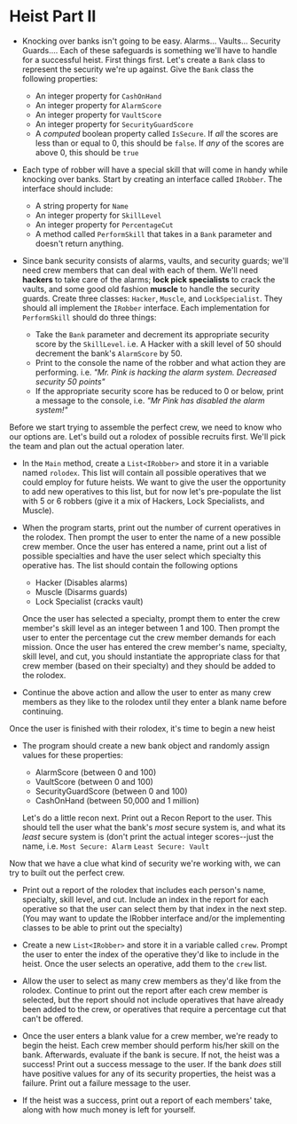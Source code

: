# Heist Part II

- Knocking over banks isn't going to be easy. Alarms... Vaults... Security Guards.... Each of these safeguards is something we'll have to handle for a successful heist. First things first. Let's create a `Bank` class to represent the security we're up against. Give the `Bank` class the following properties:
  - An integer property for `CashOnHand`
  - An integer property for `AlarmScore`
  - An integer property for `VaultScore`
  - An integer property for `SecurityGuardScore`
  - A _computed_ boolean property called `IsSecure`. If _all_ the scores are less than or equal to 0, this should be `false`. If _any_ of the scores are above 0, this should be `true`

- Each type of robber will have a special skill that will come in handy while knocking over banks. Start by creating an interface called `IRobber`. The interface should include: 
  - A string property for `Name`
  - An integer property for `SkillLevel`
  - An integer property for `PercentageCut`
  - A method called `PerformSkill` that takes in a `Bank` parameter and doesn't return anything.

- Since bank security consists of alarms, vaults, and security guards; we'll need crew members that can deal with each of them. We'll need **hackers** to take care of the alarms; **lock pick specialists** to crack the vaults, and some good old fashion **muscle** to handle the security guards. Create three classes: `Hacker`, `Muscle`, and `LockSpecialist`. They should all implement the `IRobber` interface. Each implementation for `PerformSkill` should do three things:
    - Take the `Bank` parameter and decrement its appropriate security score by the `SkillLevel`. i.e. A Hacker with a skill level of 50 should decrement the bank's `AlarmScore` by 50.
    - Print to the console the name of the robber and what action they are performing. i.e. _"Mr. Pink is hacking the alarm system. Decreased security 50 points"_
    - If the appropriate security score has be reduced to 0 or below, print a message to the console, i.e. _"Mr Pink has disabled the alarm system!"_

Before we start trying to assemble the perfect crew, we need to know who our options are. Let's build out a rolodex of possible recruits first. We'll pick the team and plan out the actual operation later.

- In the `Main` method, create a `List<IRobber>` and store it in a variable named `rolodex`. This list will contain all possible operatives that we could employ for future heists. We want to give the user the opportunity to add new operatives to this list, but for now let's pre-populate the list with 5 or 6 robbers (give it a mix of Hackers, Lock Specialists, and Muscle).

- When the program starts, print out the number of current operatives in the rolodex. Then prompt the user to enter the name of a new possible crew member. Once the user has entered a name, print out a list of possible specialties and have the user select which specialty this operative has. The list should contain the following options
  - Hacker (Disables alarms)
  - Muscle (Disarms guards)
  - Lock Specialist (cracks vault)
  
  Once the user has selected a specialty, prompt them to enter the crew member's skill level as an integer between 1 and 100. Then prompt the user to enter the percentage cut the crew member demands for each mission. Once the user has entered the crew member's name, specialty, skill level, and cut, you should instantiate the appropriate class for that crew member (based on their specialty) and they should be added to the rolodex.
  
- Continue the above action and allow the user to enter as many crew members as they like to the rolodex until they enter a blank name before continuing.

Once the user is finished with their rolodex, it's time to begin a new heist

- The program should create a new bank object and randomly assign values for these properties:
  - AlarmScore (between 0 and 100)
  - VaultScore (between 0 and 100)
  - SecurityGuardScore (between 0 and 100)
  - CashOnHand (between 50,000 and 1 million)
  
  Let's do a little recon next. Print out a Recon Report to the user. This should tell the user what the bank's _most_ secure system is, and what its _least_ secure system is (don't print the actual integer scores--just the name, i.e. `Most Secure: Alarm` `Least Secure: Vault`
  
Now that we have a clue what kind of security we're working with, we can try to built out the perfect crew. 

- Print out a report of the rolodex that includes each person's name, specialty, skill level, and cut. Include an index in the report for each operative so that the user can select them by that index in the next step. (You may want to update the IRobber interface and/or the implementing classes to be able to print out the specialty) 

- Create a new `List<IRobber>` and store it in a variable called `crew`. Prompt the user to enter the index of the operative they'd like to include in the heist. Once the user selects an operative, add them to the `crew` list.
  
- Allow the user to select as many crew members as they'd like from the rolodex. Continue to print out the report after each crew member is selected, but the report should not include operatives that have already been added to the crew, or operatives that require a percentage cut that can't be offered.

- Once the user enters a blank value for a crew member, we're ready to begin the heist. Each crew member should perform his/her skill on the bank. Afterwards, evaluate if the bank is secure. If not, the heist was a success! Print out a success message to the user. If the bank _does_ still have positive values for any of its security properties, the heist was a failure. Print out a failure message to the user.

- If the heist was a success, print out a report of each members' take, along with how much money is left for yourself.